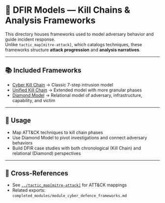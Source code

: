 # 🔎 DFIR Models — Kill Chains & Analysis Frameworks

This directory houses frameworks used to model adversary behavior and guide incident response.  
Unlike `tactic_map[mitre-attack]`, which catalogs techniques, these frameworks structure **attack progression** and **analysis narratives**.

---

## 📚 Included Frameworks
- [Cyber Kill Chain](./cyber_kill_chain) → Classic 7-step intrusion model  
- [Unified Kill Chain](./unified_kill_chain) → Extended model with more granular phases  
- [Diamond Model](./diamond_model) → Relational model of adversary, infrastructure, capability, and victim  

---

## 🔗 Usage
- Map ATT&CK techniques to kill chain phases  
- Use Diamond Model to pivot investigations and connect adversary behaviors  
- Build DFIR case studies with both chronological (Kill Chain) and relational (Diamond) perspectives  

---

## 📎 Cross-References
- See [`../tactic_map[mitre-attack]`](../tactic_map[mitre-attack]) for ATT&CK mappings  
- Related exports: `completed_modules/module_cyber_defence_frameworks.md`
